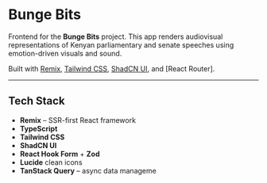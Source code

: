 # Bunge Bits

Frontend for the **Bunge Bits** project. This app renders audiovisual representations of Kenyan parliamentary and senate speeches using emotion-driven visuals and sound.

Built with [Remix](https://remix.run), [Tailwind CSS](https://tailwindcss.com), [ShadCN UI](https://ui.shadcn.com), and [React Router].

---

## Tech Stack

- **Remix** – SSR-first React framework
- **TypeScript**
- **Tailwind CSS**
- **ShadCN UI**
- **React Hook Form** + **Zod**
- **Lucide** clean icons
- **TanStack Query** – async data manageme
